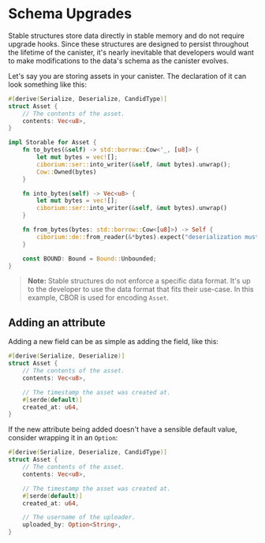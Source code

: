 # Schema Upgrades

Stable structures store data directly in stable memory and do not require upgrade hooks.
Since these structures are designed to persist throughout the lifetime of the canister, it's nearly inevitable that developers would want to make modifications to the data's schema as the canister evolves.

Let's say you are storing assets in your canister. The declaration of it can look something like this:

```rust
#[derive(Serialize, Deserialize, CandidType)]
struct Asset {
    // The contents of the asset.
    contents: Vec<u8>,
}

impl Storable for Asset {
    fn to_bytes(&self) -> std::borrow::Cow<'_, [u8]> {
        let mut bytes = vec![];
        ciborium::ser::into_writer(&self, &mut bytes).unwrap();
        Cow::Owned(bytes)
    }

    fn into_bytes(self) -> Vec<u8> {
        let mut bytes = vec![];
        ciborium::ser::into_writer(&self, &mut bytes).unwrap()
    }

    fn from_bytes(bytes: std::borrow::Cow<[u8]>) -> Self {
        ciborium::de::from_reader(&*bytes).expect("deserialization must succeed.")
    }

    const BOUND: Bound = Bound::Unbounded;
}
```

> **Note:** Stable structures do not enforce a specific data format.
It's up to the developer to use the data format that fits their use-case.
In this example, CBOR is used for encoding `Asset`.


## Adding an attribute

Adding a new field can be as simple as adding the field, like this:

```rust
#[derive(Serialize, Deserialize)]
struct Asset {
    // The contents of the asset.
    contents: Vec<u8>,

    // The timestamp the asset was created at.
    #[serde(default)]
    created_at: u64,
}
```

If the new attribute being added doesn't have a sensible default value, consider wrapping it in an `Option`:

```rust
#[derive(Serialize, Deserialize, CandidType)]
struct Asset {
    // The contents of the asset.
    contents: Vec<u8>,

    // The timestamp the asset was created at.
    #[serde(default)]
    created_at: u64,

    // The username of the uploader.
    uploaded_by: Option<String>,
}
```
